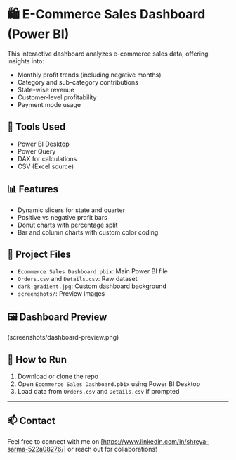 # 🛍️ E-Commerce Sales Dashboard (Power BI)

This interactive dashboard analyzes e-commerce sales data, offering insights into:
- Monthly profit trends (including negative months)
- Category and sub-category contributions
- State-wise revenue
- Customer-level profitability
- Payment mode usage

## 🔧 Tools Used
- Power BI Desktop
- Power Query
- DAX for calculations
- CSV (Excel source)

## 📊 Features
- Dynamic slicers for state and quarter
- Positive vs negative profit bars
- Donut charts with percentage split
- Bar and column charts with custom color coding

## 📁 Project Files
- `Ecommerce Sales Dashboard.pbix`: Main Power BI file
- `Orders.csv` and `Details.csv`: Raw dataset
- `dark-gradient.jpg`: Custom dashboard background
- `screenshots/`: Preview images

## 🖼️ Dashboard Preview
(screenshots/dashboard-preview.png)

## 📌 How to Run
1. Download or clone the repo
2. Open `Ecommerce Sales Dashboard.pbix` using Power BI Desktop
3. Load data from `Orders.csv` and `Details.csv` if prompted

---

## 📫 Contact
Feel free to connect with me on [https://www.linkedin.com/in/shreya-sarma-522a08276/] or reach out for collaborations!
